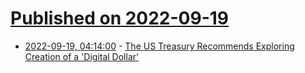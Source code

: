 # [Published on 2022-09-19](index.md)

* [2022-09-19, 04:14:00](https://yro.slashdot.org/story/22/09/19/0320235/the-us-treasury-recommends-exploring-creation-of-a-digital-dollar?utm_source=rss1.0mainlinkanon&utm_medium=feed) - [The US Treasury Recommends Exploring Creation of a 'Digital Dollar'](https://yro.slashdot.org/story/22/09/19/0320235/the-us-treasury-recommends-exploring-creation-of-a-digital-dollar?utm_source=rss1.0mainlinkanon&utm_medium=feed)

